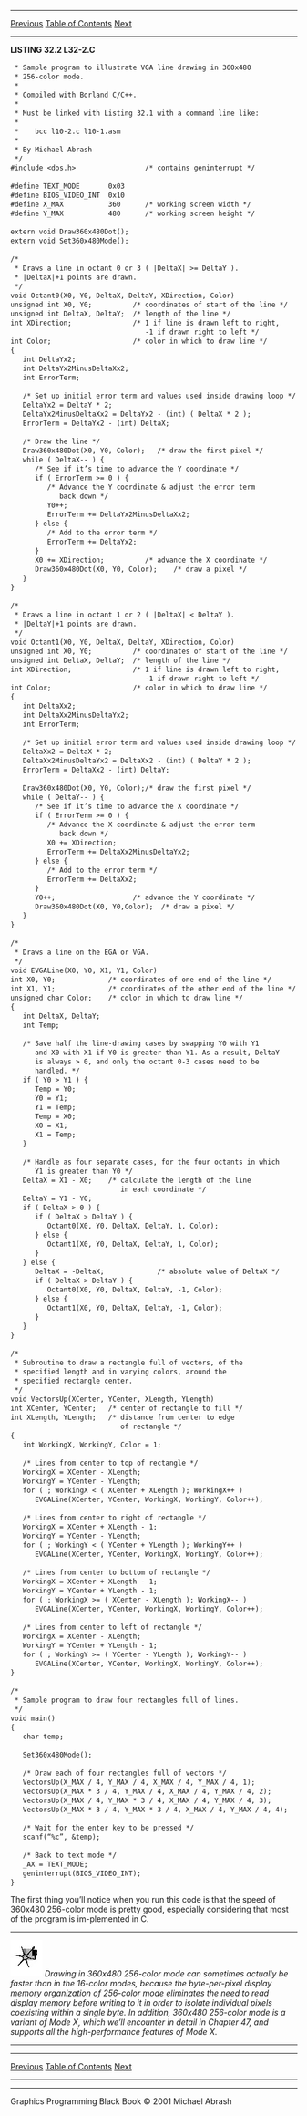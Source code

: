   ------------------------ --------------------------------- --------------------
  [Previous](32-02.html)   [Table of Contents](index.html)   [Next](32-04.html)
  ------------------------ --------------------------------- --------------------

**LISTING 32.2 L32-2.C**

     * Sample program to illustrate VGA line drawing in 360x480
     * 256-color mode.
     *
     * Compiled with Borland C/C++.
     *
     * Must be linked with Listing 32.1 with a command line like:
     *
     *    bcc l10-2.c l10-1.asm
     *
     * By Michael Abrash
     */
    #include <dos.h>                 /* contains geninterrupt */

    #define TEXT_MODE       0x03
    #define BIOS_VIDEO_INT  0x10
    #define X_MAX           360      /* working screen width */
    #define Y_MAX           480      /* working screen height */

    extern void Draw360x480Dot();
    extern void Set360x480Mode();

    /*
     * Draws a line in octant 0 or 3 ( |DeltaX| >= DeltaY ).
     * |DeltaX|+1 points are drawn.
     */
    void Octant0(X0, Y0, DeltaX, DeltaY, XDirection, Color)
    unsigned int X0, Y0;          /* coordinates of start of the line */
    unsigned int DeltaX, DeltaY;  /* length of the line */
    int XDirection;               /* 1 if line is drawn left to right,
                                     -1 if drawn right to left */
    int Color;                    /* color in which to draw line */
    {
       int DeltaYx2;
       int DeltaYx2MinusDeltaXx2;
       int ErrorTerm;

       /* Set up initial error term and values used inside drawing loop */
       DeltaYx2 = DeltaY * 2;
       DeltaYx2MinusDeltaXx2 = DeltaYx2 - (int) ( DeltaX * 2 );
       ErrorTerm = DeltaYx2 - (int) DeltaX;

       /* Draw the line */
       Draw360x480Dot(X0, Y0, Color);   /* draw the first pixel */
       while ( DeltaX-- ) {
          /* See if it’s time to advance the Y coordinate */
          if ( ErrorTerm >= 0 ) {
             /* Advance the Y coordinate & adjust the error term
                back down */
             Y0++;
             ErrorTerm += DeltaYx2MinusDeltaXx2;
          } else {
             /* Add to the error term */
             ErrorTerm += DeltaYx2;
          }
          X0 += XDirection;          /* advance the X coordinate */
          Draw360x480Dot(X0, Y0, Color);    /* draw a pixel */
       }
    }

    /*
     * Draws a line in octant 1 or 2 ( |DeltaX| < DeltaY ).
     * |DeltaY|+1 points are drawn.
     */
    void Octant1(X0, Y0, DeltaX, DeltaY, XDirection, Color)
    unsigned int X0, Y0;          /* coordinates of start of the line */
    unsigned int DeltaX, DeltaY;  /* length of the line */
    int XDirection;               /* 1 if line is drawn left to right,
                                     -1 if drawn right to left */
    int Color;                    /* color in which to draw line */
    {
       int DeltaXx2;
       int DeltaXx2MinusDeltaYx2;
       int ErrorTerm;

       /* Set up initial error term and values used inside drawing loop */
       DeltaXx2 = DeltaX * 2;
       DeltaXx2MinusDeltaYx2 = DeltaXx2 - (int) ( DeltaY * 2 );
       ErrorTerm = DeltaXx2 - (int) DeltaY;

       Draw360x480Dot(X0, Y0, Color);/* draw the first pixel */
       while ( DeltaY-- ) {
          /* See if it’s time to advance the X coordinate */
          if ( ErrorTerm >= 0 ) {
             /* Advance the X coordinate & adjust the error term
                back down */
             X0 += XDirection;
             ErrorTerm += DeltaXx2MinusDeltaYx2;
          } else {
             /* Add to the error term */
             ErrorTerm += DeltaXx2;
          }
          Y0++;                   /* advance the Y coordinate */
          Draw360x480Dot(X0, Y0,Color);  /* draw a pixel */
       }
    }

    /*
     * Draws a line on the EGA or VGA.
     */
    void EVGALine(X0, Y0, X1, Y1, Color)
    int X0, Y0;             /* coordinates of one end of the line */
    int X1, Y1;             /* coordinates of the other end of the line */
    unsigned char Color;    /* color in which to draw line */
    {
       int DeltaX, DeltaY;
       int Temp;

       /* Save half the line-drawing cases by swapping Y0 with Y1
          and X0 with X1 if Y0 is greater than Y1. As a result, DeltaY
          is always > 0, and only the octant 0-3 cases need to be
          handled. */
       if ( Y0 > Y1 ) {
          Temp = Y0;
          Y0 = Y1;
          Y1 = Temp;
          Temp = X0;
          X0 = X1;
          X1 = Temp;
       }

       /* Handle as four separate cases, for the four octants in which
          Y1 is greater than Y0 */
       DeltaX = X1 - X0;    /* calculate the length of the line
                               in each coordinate */
       DeltaY = Y1 - Y0;
       if ( DeltaX > 0 ) {
          if ( DeltaX > DeltaY ) {
             Octant0(X0, Y0, DeltaX, DeltaY, 1, Color);
          } else {
             Octant1(X0, Y0, DeltaX, DeltaY, 1, Color);
          }
       } else {
          DeltaX = -DeltaX;             /* absolute value of DeltaX */
          if ( DeltaX > DeltaY ) {
             Octant0(X0, Y0, DeltaX, DeltaY, -1, Color);
          } else {
             Octant1(X0, Y0, DeltaX, DeltaY, -1, Color);
          }
       }
    }

    /*
     * Subroutine to draw a rectangle full of vectors, of the
     * specified length and in varying colors, around the
     * specified rectangle center.
     */
    void VectorsUp(XCenter, YCenter, XLength, YLength)
    int XCenter, YCenter;   /* center of rectangle to fill */
    int XLength, YLength;   /* distance from center to edge
                               of rectangle */
    {
       int WorkingX, WorkingY, Color = 1;

       /* Lines from center to top of rectangle */
       WorkingX = XCenter - XLength;
       WorkingY = YCenter - YLength;
       for ( ; WorkingX < ( XCenter + XLength ); WorkingX++ )
          EVGALine(XCenter, YCenter, WorkingX, WorkingY, Color++);

       /* Lines from center to right of rectangle */
       WorkingX = XCenter + XLength - 1;
       WorkingY = YCenter - YLength;
       for ( ; WorkingY < ( YCenter + YLength ); WorkingY++ )
          EVGALine(XCenter, YCenter, WorkingX, WorkingY, Color++);

       /* Lines from center to bottom of rectangle */
       WorkingX = XCenter + XLength - 1;
       WorkingY = YCenter + YLength - 1;
       for ( ; WorkingX >= ( XCenter - XLength ); WorkingX-- )
          EVGALine(XCenter, YCenter, WorkingX, WorkingY, Color++);

       /* Lines from center to left of rectangle */
       WorkingX = XCenter - XLength;
       WorkingY = YCenter + YLength - 1;
       for ( ; WorkingY >= ( YCenter - YLength ); WorkingY-- )
          EVGALine(XCenter, YCenter, WorkingX, WorkingY, Color++);
    }

    /*
     * Sample program to draw four rectangles full of lines.
     */
    void main()
    {
       char temp;

       Set360x480Mode();

       /* Draw each of four rectangles full of vectors */
       VectorsUp(X_MAX / 4, Y_MAX / 4, X_MAX / 4, Y_MAX / 4, 1);
       VectorsUp(X_MAX * 3 / 4, Y_MAX / 4, X_MAX / 4, Y_MAX / 4, 2);
       VectorsUp(X_MAX / 4, Y_MAX * 3 / 4, X_MAX / 4, Y_MAX / 4, 3);
       VectorsUp(X_MAX * 3 / 4, Y_MAX * 3 / 4, X_MAX / 4, Y_MAX / 4, 4);

       /* Wait for the enter key to be pressed */
       scanf(“%c”, &temp);

       /* Back to text mode */
       _AX = TEXT_MODE;
       geninterrupt(BIOS_VIDEO_INT);
    }

The first thing you’ll notice when you run this code is that the speed
of 360x480 256-color mode is pretty good, especially considering that
most of the program is im-plemented in C.

  ------------------- ---------------------------------------------------------------------------------------------------------------------------------------------------------------------------------------------------------------------------------------------------------------------------------------------------------------------------------------------------------------------------------------------------------------------------------------------------------------------------------------
  ![](images/i.jpg)   *Drawing in 360x480 256-color mode can sometimes actually be faster than in the 16-color modes, because the byte-per-pixel display memory organization of 256-color mode eliminates the need to read display memory before writing to it in order to isolate individual pixels coexisting within a single byte. In addition, 360x480 256-color mode is a variant of Mode X, which we’ll encounter in detail in Chapter 47, and supports all the high-performance features of Mode X.*
  ------------------- ---------------------------------------------------------------------------------------------------------------------------------------------------------------------------------------------------------------------------------------------------------------------------------------------------------------------------------------------------------------------------------------------------------------------------------------------------------------------------------------

  ------------------------ --------------------------------- --------------------
  [Previous](32-02.html)   [Table of Contents](index.html)   [Next](32-04.html)
  ------------------------ --------------------------------- --------------------

* * * * *

Graphics Programming Black Book © 2001 Michael Abrash
